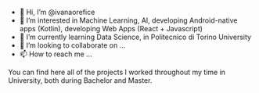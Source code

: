 - 👋 Hi, I’m @ivanaorefice
- 👀 I’m interested in Machine Learning, AI, developing Android-native apps (Kotlin), developing Web Apps (React + Javascript)
- 🌱 I’m currently learning Data Science, in Politecnico di Torino University
- 💞️ I’m looking to collaborate on ...
- 📫 How to reach me ...

You can find here all of the projects I worked throughout my time in University, both during Bachelor and Master.

<!---
ivanaorefice/ivanaorefice is a ✨ special ✨ repository because its `README.md` (this file) appears on your GitHub profile.
You can click the Preview link to take a look at your changes.
--->

